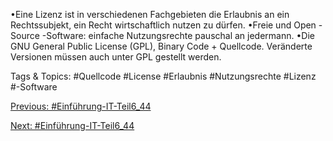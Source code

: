 •Eine Lizenz ist in verschiedenen Fachgebieten die Erlaubnis an ein Rechtssubjekt, ein Recht 
wirtschaftlich nutzen zu dürfen. 
•Freie und Open -Source -Software: einfache Nutzungsrechte pauschal an jedermann. 
•Die GNU General Public License (GPL), Binary Code + Quellcode. Veränderte Versionen müssen auch 
unter GPL gestellt werden. 

   Tags & Topics:
   #Quellcode
   #License
   #Erlaubnis
   #Nutzungsrechte
   #Lizenz
   #-Software

[Previous: #Einführung-IT-Teil6_44](Einführung-IT-Teil6_44.md)

[Next: #Einführung-IT-Teil6_44](Einführung-IT-Teil6_44.md)